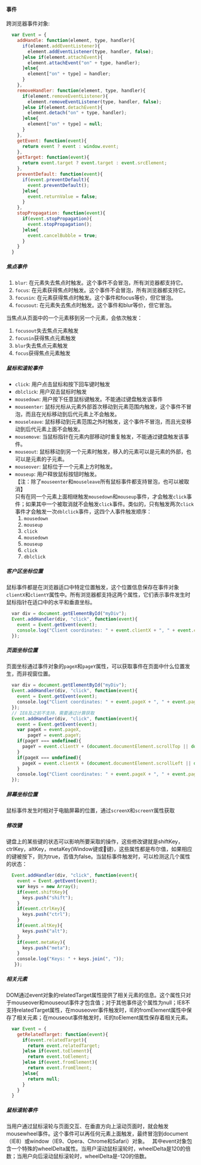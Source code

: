 #### 事件
跨浏览器事件对象:
```javascript
  var Event = {
    addHandle: function(element, type, handler){
      if(element.addEventListener){
        element.addEventListener(type, handler, false);
      }else if(element.attachEvent){
        element.attachEvent("on" + type, handler);
      }else{
        element["on" + type] = handler;
      }
    },
    removeHandler: function(element, type, handler){
      if(element.removeEventListener){
        element.removeEventListener(type, handler, false);
      }else if(element.detachEvent){
        element.detach("on" + type, handler);
      }else{
        element["on" + type] = null;
      }
    },
    getEvent: function(event){
      return event ? event : window.event;
    },
    getTarget: function(event){
      return event.target ? event.target : event.srcElement;
    },
    preventDefault: function(event){
      if(event.preventDefault){
        event.preventDefault();
      }else{
        event.returnValue = false;
      }
    },
    stopPropagation: function(event){
      if(event.stopPropagation){
        event.stopPropagation();
      }else{
        event.cancelBubble = true;
      }
    }
  }
```
##### 焦点事件  
1. `blur`: 在元素失去焦点时触发。这个事件不会冒泡，所有浏览器都支持它。  
2. `focus`: 在元素获得焦点时触发。这个事件不会冒泡，所有浏览器都支持它。  
3. `focusin`: 在元素获得焦点时触发。这个事件和focus等价，但它冒泡。  
4. `focusout`: 在元素失去焦点时触发。这个事件和blur等价，但它冒泡。  

当焦点从页面中的一个元素移到另一个元素，会依次触发：  
1. `focusout`失去焦点元素触发    
2. `focusin`获得焦点元素触发     
3. `blur`失去焦点元素触发      
4. `focus`获得焦点元素触发    

##### 鼠标和滚轮事件  
+ `click`: 用户点击鼠标和按下回车键时触发
+ `dblclick`: 用户双击鼠标时触发
+ `mousedown`: 用户按下任意鼠标键触发。不能通过键盘触发该事件
+ `mouseenter`: 鼠标光标从元素外部首次移动到元素范围内触发，这个事件不冒泡，而且在光标移动到后代元素上不会触发。
+ `mouseleave`: 鼠标移动到元素范围之外时触发，这个事件不冒泡，而且光变移动到后代元素上面不会触发。
+ `mousemove`: 当鼠标指针在元素内部移动时重复触发，不能通过键盘触发该事件。
+ `mouseout`: 鼠标移动到另一个元素时触发，移入的元素可以是元素的外部，也可以是元素的子元素。
+ `mouseover`: 鼠标位于一个元素上方时触发。
+ `mouseup`: 用户释放鼠标按钮时触发。  
【注：除了`mouseenter`和`mouseleave`所有鼠标事件都支持冒泡，也可以被取消】    
只有在同一个元素上面相继触发`mousedown`和`mouseup`事件，才会触发`click`事件；如果其中一个被取消就不会触发`click`事件。类似的，只有触发两次`click`事件才会触发一次`dblclick`事件，这四个人事件触发顺序：
  1. `mousedown`  
  2. `mouseup`  
  3. `click`  
  4. `mousedown`
  5. `mouseup`
  6. `click`  
  7. `dblclick`  

##### 客户区坐标位置    
鼠标事件都是在浏览器适口中特定位置触发，这个位置信息保存在事件对象`clientX`和`clientY`属性中。所有浏览器都支持这两个属性，它们表示事件发生时鼠标指针在适口中的水平和垂直坐标。  
```javascript
  var div = document.getElementById("myDiv");
  Event.addHandler(div, "click", function(event){
    event = Event.getEvent(event);
    console.log("Client coordinates: " + event.clientX + ", " + event.clientY);
  });
```
##### 页面坐标位置    
页面坐标通过事件对象的`pageX`和`pageY`属性，可以获取事件在页面中什么位置发生，而非视窗位置。    
```javascript
  var div = document.getElementById("myDiv");
  Event.addHandler(div, "click", function(event){
    event = Event.getEvent(event);
    console.log("Client coordinates: " + event.pageX + ", " + event.pageY);
  });
  // IE8及之前不支持，需要通过计算获取
  Event.addHandler(div, "click", function(event){
    event = Event.getEvent(event);
    var pageX = event.pageX,
        pageY = event.pageY;
    if(pageY === undefined){
      pageY = event.clientY + (document.documentElement.scrollTop || document.body.scrollTop);
    }
    if(pageX === undefined){
      pageX = event.clientX + (document.documentElement.scrollLeft || document.body.scrollLeft);
    }
    console.log("Client coordinates: " + event.pageX + ", " + event.pageY);
  });
```
##### 屏幕坐标位置    
鼠标事件发生时相对于电脑屏幕的位置，通过`screenX`和`screenY`属性获取    
##### 修改键    
键盘上的某些键的状态可以影响所要采取的操作，这些修改键就是shiftKey，ctrlKey，altKey，metaKey(Window键或键)，这些属性都是布尔值，如果相应的键被按下，则为true，否值为false。当鼠标事件触发时，可以检测这几个属性的状态：    
```javascript
  Event.addHandler(div, "click", function(event){
    event = Event.getEvent(event);
    var keys = new Array();
    if(event.shiftKey){
      keys.push("shift");
    }
    if(event.ctrlKey){
      keys.push("ctrl");
    }
    if(event.altKey){
      keys.push("alt");
    }
    if(event.metaKey){
      keys.push("meta");
    }
    console.log("Keys: " + keys.join(", "));
   });
```
##### 相关元素  
DOM通过event对象的relatedTarget属性提供了相关元素的信息。这个属性只对于mouseover和mouseout事件才包含值；对于其他事件这个属性为null；IE8不支持relatedTarget属性，在mouseover事件触发时，IE的fromElement属性中保存了相关元素；在mouseout事件触发时，IE的toElement属性保存着相关元素。  
```javascript
  var Event = {
    getRelatedTarget: function(event){
      if(event.relatedTarget){
        return event.relatedTarget;
      }else if(event.toElement){
        return event.toElement;
      }else if(event.fromElement){
        return event.fromElment;
      }else{
        return null;
      }
    }
  }
```
##### 鼠标滚轮事件  
当用户通过鼠标滚轮与页面交互、在垂直方向上滚动页面时，就会触发mousewheel事件。这个事件可以再任何元素上面触发，最终冒泡到document（IE8）或window（IE9、Opera、Chrome和Safari）对象。  
其中event对象包含一个特殊的wheelDelta属性。当用户滚动鼠标滚轮时，wheelDelta是120的倍数；当用户向后滚动鼠标滚轮时，wheelDelta是-120的倍数。
